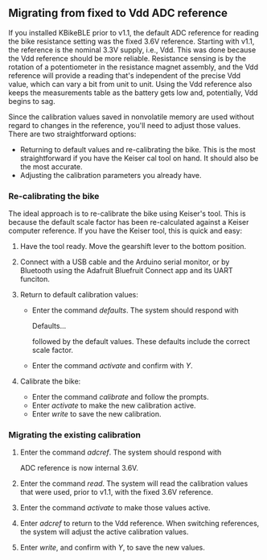 ## Migrating from fixed to Vdd ADC reference
If you installed KBikeBLE prior to v1.1, the default ADC reference for reading the bike resistance setting was the fixed 3.6V reference. Starting with v1.1, the reference is the nominal 3.3V supply, i.e., Vdd. This was done because the Vdd reference should be more reliable. Resistance sensing is by the rotation of a potentiometer in the resistance magnet assembly, and the Vdd reference will provide a reading that's independent of the precise Vdd value, which can vary a bit from unit to unit. Using the Vdd reference also keeps the measurements table as the battery gets low and, potentially, Vdd begins to sag.

Since the calibration values saved in nonvolatile memory are used without regard to changes in the reference, you'll need to adjust those values. There are two straightforward options:

- Returning to default values and re-calibrating the bike. This is the most straightforward if you have the Keiser cal tool on hand. It should also be the most accurate.
- Adjusting the calibration parameters you already have. 

### Re-calibrating the bike
The ideal approach is to re-calibrate the bike using Keiser's tool. This is because the default scale factor has been re-calculated against a Keiser computer reference. If you have the Keiser tool, this is quick and easy:

1. Have the tool ready. Move the gearshift lever to the bottom position.
1. Connect with a USB cable and the Arduino serial monitor, or by Bluetooth using the Adafruit Bluefruit Connect app and its UART funciton.
1. Return to default calibration values:
    - Enter the command *defaults*. The system should respond with 

      Defaults...

      followed by the default values. These defaults include the correct scale factor.

    - Enter the command *activate* and confirm with *Y*.

1. Calibrate the bike:
    - Enter the command *calibrate* and follow the prompts.
    - Enter *activate* to make the new calibration active.
    - Enter *write* to save the new calibration.

### Migrating the existing calibration
    
1. Enter the command *adcref*. The system should respond with 
    
    ADC reference is now internal 3.6V.

1. Enter the command *read*. The system will read the calibration values that were used, prior to v1.1, with the fixed 3.6V reference.
1. Enter the command *activate* to make those values active.
1. Enter *adcref* to return to the Vdd reference. When switching references, the system will adjust the active calibration values.
1. Enter *write*, and confirm with *Y*, to save the new values.